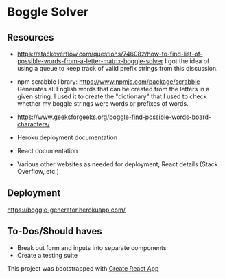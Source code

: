 # Boggle Solver 

## Resources

-  https://stackoverflow.com/questions/746082/how-to-find-list-of-possible-words-from-a-letter-matrix-boggle-solver 
I got the idea of using a queue to keep track of valid prefix strings from this discussion.

- npm scrabble library: https://www.npmjs.com/package/scrabble 
Generates all English words that can be created from the letters in a given string. I used it to create the "dictionary" that I used to check whether my boggle strings were words or prefixes of words.

- https://www.geeksforgeeks.org/boggle-find-possible-words-board-characters/

- Heroku deployment documentation

- React documentation

- Various other websites as needed for deployment, React details (Stack Overflow, etc.)

## Deployment
https://boggle-generator.herokuapp.com/

## To-Dos/Should haves 

- Break out form and inputs into separate components 
- Create a testing suite

This project was bootstrapped with [Create React App](https://github.com/facebook/create-react-app)



